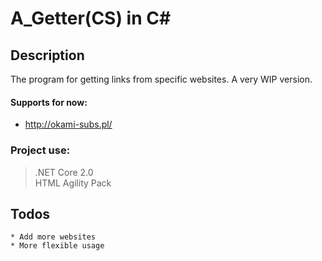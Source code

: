 # A_Getter(CS) in C#

## Description

The program for getting links from specific websites. A very WIP version.

#### Supports for now:

 * http://okami-subs.pl/

### Project use: 

>.NET Core 2.0  
> HTML Agility Pack


## Todos

    * Add more websites
    * More flexible usage
